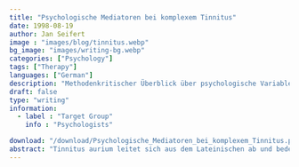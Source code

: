 ```yaml
---
title: "Psychologische Mediatoren bei komplexem Tinnitus"
date: 1998-08-19
author: Jan Seifert
image : "images/blog/tinnitus.webp"
bg_image: "images/writing-bg.webp"
categories: ["Psychology"]
tags: ["Therapy"]
languages: ["German"]
description: "Methodenkritischer Überblick über psychologische Variablen beim Tinnitus."
draft: false
type: "writing"
information:
  - label : "Target Group"
    info : "Psychologists"

download: "/download/Psychologische_Mediatoren_bei_komplexem_Tinnitus.pdf" # or the medium friend link without the prefix "https://medium.com/@jan.seifert"
abstract: "Tinnitus aurium leitet sich aus dem Lateinischen ab und bedeutet Läuten in den Ohren. Tinnitus ist zum größten Teil ein rein subjektives Phänomen, das von den Betroffenen als Klingen, Rauschen, Zischen, Pfeifen, Surren, Sausen und Brummen beschrieben wird. Nach Schätzungen aus dem angelsächsischen Raum leiden etwa 20% der Bevölkerung von Industrieländern an Tinnitus."
---
```


